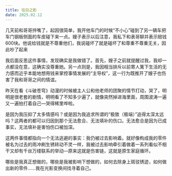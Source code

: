 ```yaml
---
title: 往日之影
date: 2025.02.12
---
```


几天前和哥哥拌嘴了，起因很简单，我开他车门的时候“不小心”碰到了另一辆车把车门钢板侧面的车皮碰下来一点。嫂子表示以后注意，我私下和表哥聊并表示赔钱600块。他说给钱就是不尊重他们，我说碰坏了就是碰坏了和尊重不尊重无关，因此吵了起来

我后面反思这件事情，发现确实是我做错了。首先，嫂子之前就提醒过我，我却一点都没在意，这确实没尊重她。另一点则是，我因相当排斥以前寄人篱下生活的无力感而近乎本能地想用钱来掌控事情发展的“主导权”，这一行为既推开了嫂子也伤害了我和哥哥之间的情谊。
<!-- more -->
昨天在看《斗破苍穹》动漫的时候被主人公和他老师的团聚的情节打动，哭了，明明是很老套的剧情，明明看了不知多少遍了，就像突然掉进海里面，周围波涛一遍又一遍拍打着自己—哭得稀里哗啦。

是因为我压抑了太多情感吗？或是因为我追求所谓的“极致（极端）”追得太深太远吗？这两者的都可以归因到那个无法愈合、无法填补的伤口。无法愈合是因为已成事实，无法填补是害怕伤口被加深。

这两件事情都指向一个无法逃避的事实：我仍被过去影响着。就好像构成我的零件被名为过去的雨冲刷生锈转动不灵一样，我被过去影响牵引着做着一系列看似不相干又却有千丝万缕联系的举动—原来这就是伤害链，这就是原生家庭循环。

哪些是我真正想做的，哪些是我被影响下想做的，如何去除身上斑驳锈迹，如何做出新的零件......我在光影变换间找寻着自己。